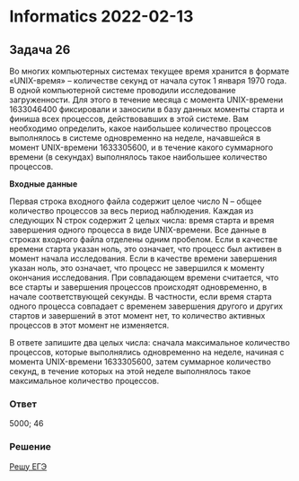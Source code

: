 # Informatics 2022-02-13
## Задача 26
Во многих компьютерных системах текущее время хранится в формате
«UNIX-время» – количестве секунд от начала суток 1 января 1970 года.
В одной компьютерной системе проводили исследование загруженности. Для
этого в течение месяца с момента UNIX-времени 1633046400 фиксировали
и заносили в базу данных моменты старта и финиша всех процессов,
действовавших в этой системе.
Вам необходимо определить, какое наибольшее количество процессов
выполнялось в системе одновременно на неделе, начавшейся в момент
UNIX-времени 1633305600, и в течение какого суммарного времени
(в секундах) выполнялось такое наибольшее количество процессов.

**Входные данные**

Первая строка входного файла содержит целое число N – общее количество
процессов за весь период наблюдения. Каждая из следующих N строк
содержит 2 целых числа: время старта и время завершения одного процесса
в виде UNIX-времени. Все данные в строках входного файла отделены одним
пробелом.
Если в качестве времени старта указан ноль, это означает, что процесс был
активен в момент начала исследования. Если в качестве времени завершения
указан ноль, это означает, что процесс не завершился к моменту окончания
исследования.
При совпадающем времени считается, что все старты и завершения
процессов происходят одновременно, в начале соответствующей секунды.
В частности, если время старта одного процесса совпадает с временем
завершения другого и других стартов и завершений в этот момент нет, то
количество активных процессов в этот момент не изменяется.

В ответе запишите два целых числа: сначала максимальное количество
процессов, которые выполнялись одновременно на неделе, начиная
с момента UNIX-времени 1633305600, затем суммарное количество секунд,
в течение которых на этой неделе выполнялось такое максимальное
количество процессов.

### Ответ
5000; 46

### Решение
[Решу ЕГЭ](https://inf-ege.sdamgia.ru/problem?id=41001)
